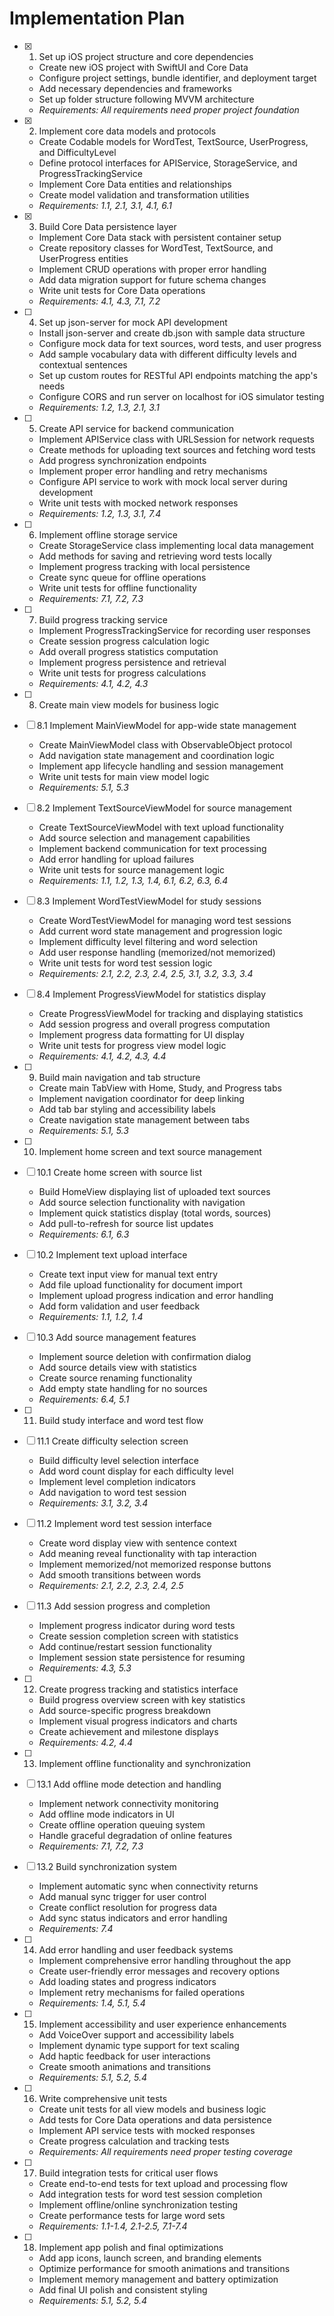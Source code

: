 # Implementation Plan

- [x] 1. Set up iOS project structure and core dependencies
  - Create new iOS project with SwiftUI and Core Data
  - Configure project settings, bundle identifier, and deployment target
  - Add necessary dependencies and frameworks
  - Set up folder structure following MVVM architecture
  - _Requirements: All requirements need proper project foundation_

- [x] 2. Implement core data models and protocols
  - Create Codable models for WordTest, TextSource, UserProgress, and DifficultyLevel
  - Define protocol interfaces for APIService, StorageService, and ProgressTrackingService
  - Implement Core Data entities and relationships
  - Create model validation and transformation utilities
  - _Requirements: 1.1, 2.1, 3.1, 4.1, 6.1_

- [x] 3. Build Core Data persistence layer
  - Implement Core Data stack with persistent container setup
  - Create repository classes for WordTest, TextSource, and UserProgress entities
  - Implement CRUD operations with proper error handling
  - Add data migration support for future schema changes
  - Write unit tests for Core Data operations
  - _Requirements: 4.1, 4.3, 7.1, 7.2_

- [ ] 4. Set up json-server for mock API development
  - Install json-server and create db.json with sample data structure
  - Configure mock data for text sources, word tests, and user progress
  - Add sample vocabulary data with different difficulty levels and contextual sentences
  - Set up custom routes for RESTful API endpoints matching the app's needs
  - Configure CORS and run server on localhost for iOS simulator testing
  - _Requirements: 1.2, 1.3, 2.1, 3.1_

- [ ] 5. Create API service for backend communication
  - Implement APIService class with URLSession for network requests
  - Create methods for uploading text sources and fetching word tests
  - Add progress synchronization endpoints
  - Implement proper error handling and retry mechanisms
  - Configure API service to work with mock local server during development
  - Write unit tests with mocked network responses
  - _Requirements: 1.2, 1.3, 3.1, 7.4_

- [ ] 6. Implement offline storage service
  - Create StorageService class implementing local data management
  - Add methods for saving and retrieving word tests locally
  - Implement progress tracking with local persistence
  - Create sync queue for offline operations
  - Write unit tests for offline functionality
  - _Requirements: 7.1, 7.2, 7.3_

- [ ] 7. Build progress tracking service
  - Implement ProgressTrackingService for recording user responses
  - Create session progress calculation logic
  - Add overall progress statistics computation
  - Implement progress persistence and retrieval
  - Write unit tests for progress calculations
  - _Requirements: 4.1, 4.2, 4.3_

- [ ] 8. Create main view models for business logic
- [ ] 8.1 Implement MainViewModel for app-wide state management
  - Create MainViewModel class with ObservableObject protocol
  - Add navigation state management and coordination logic
  - Implement app lifecycle handling and session management
  - Write unit tests for main view model logic
  - _Requirements: 5.1, 5.3_

- [ ] 8.2 Implement TextSourceViewModel for source management
  - Create TextSourceViewModel with text upload functionality
  - Add source selection and management capabilities
  - Implement backend communication for text processing
  - Add error handling for upload failures
  - Write unit tests for source management logic
  - _Requirements: 1.1, 1.2, 1.3, 1.4, 6.1, 6.2, 6.3, 6.4_

- [ ] 8.3 Implement WordTestViewModel for study sessions
  - Create WordTestViewModel for managing word test sessions
  - Add current word state management and progression logic
  - Implement difficulty level filtering and word selection
  - Add user response handling (memorized/not memorized)
  - Write unit tests for word test session logic
  - _Requirements: 2.1, 2.2, 2.3, 2.4, 2.5, 3.1, 3.2, 3.3, 3.4_

- [ ] 8.4 Implement ProgressViewModel for statistics display
  - Create ProgressViewModel for tracking and displaying statistics
  - Add session progress and overall progress computation
  - Implement progress data formatting for UI display
  - Write unit tests for progress view model logic
  - _Requirements: 4.1, 4.2, 4.3, 4.4_

- [ ] 9. Build main navigation and tab structure
  - Create main TabView with Home, Study, and Progress tabs
  - Implement navigation coordinator for deep linking
  - Add tab bar styling and accessibility labels
  - Create navigation state management between tabs
  - _Requirements: 5.1, 5.3_

- [ ] 10. Implement home screen and text source management
- [ ] 10.1 Create home screen with source list
  - Build HomeView displaying list of uploaded text sources
  - Add source selection functionality with navigation
  - Implement quick statistics display (total words, sources)
  - Add pull-to-refresh for source list updates
  - _Requirements: 6.1, 6.3_

- [ ] 10.2 Implement text upload interface
  - Create text input view for manual text entry
  - Add file upload functionality for document import
  - Implement upload progress indication and error handling
  - Add form validation and user feedback
  - _Requirements: 1.1, 1.2, 1.4_

- [ ] 10.3 Add source management features
  - Implement source deletion with confirmation dialog
  - Add source details view with statistics
  - Create source renaming functionality
  - Add empty state handling for no sources
  - _Requirements: 6.4, 5.1_

- [ ] 11. Build study interface and word test flow
- [ ] 11.1 Create difficulty selection screen
  - Build difficulty level selection interface
  - Add word count display for each difficulty level
  - Implement level completion indicators
  - Add navigation to word test session
  - _Requirements: 3.1, 3.2, 3.4_

- [ ] 11.2 Implement word test session interface
  - Create word display view with sentence context
  - Add meaning reveal functionality with tap interaction
  - Implement memorized/not memorized response buttons
  - Add smooth transitions between words
  - _Requirements: 2.1, 2.2, 2.3, 2.4, 2.5_

- [ ] 11.3 Add session progress and completion
  - Implement progress indicator during word tests
  - Create session completion screen with statistics
  - Add continue/restart session functionality
  - Implement session state persistence for resuming
  - _Requirements: 4.3, 5.3_

- [ ] 12. Create progress tracking and statistics interface
  - Build progress overview screen with key statistics
  - Add source-specific progress breakdown
  - Implement visual progress indicators and charts
  - Create achievement and milestone displays
  - _Requirements: 4.2, 4.4_

- [ ] 13. Implement offline functionality and synchronization
- [ ] 13.1 Add offline mode detection and handling
  - Implement network connectivity monitoring
  - Add offline mode indicators in UI
  - Create offline operation queuing system
  - Handle graceful degradation of online features
  - _Requirements: 7.1, 7.2, 7.3_

- [ ] 13.2 Build synchronization system
  - Implement automatic sync when connectivity returns
  - Add manual sync trigger for user control
  - Create conflict resolution for progress data
  - Add sync status indicators and error handling
  - _Requirements: 7.4_

- [ ] 14. Add error handling and user feedback systems
  - Implement comprehensive error handling throughout the app
  - Create user-friendly error messages and recovery options
  - Add loading states and progress indicators
  - Implement retry mechanisms for failed operations
  - _Requirements: 1.4, 5.1, 5.4_

- [ ] 15. Implement accessibility and user experience enhancements
  - Add VoiceOver support and accessibility labels
  - Implement dynamic type support for text scaling
  - Add haptic feedback for user interactions
  - Create smooth animations and transitions
  - _Requirements: 5.1, 5.2, 5.4_

- [ ] 16. Write comprehensive unit tests
  - Create unit tests for all view models and business logic
  - Add tests for Core Data operations and data persistence
  - Implement API service tests with mocked responses
  - Create progress calculation and tracking tests
  - _Requirements: All requirements need proper testing coverage_

- [ ] 17. Build integration tests for critical user flows
  - Create end-to-end tests for text upload and processing flow
  - Add integration tests for word test session completion
  - Implement offline/online synchronization testing
  - Create performance tests for large word sets
  - _Requirements: 1.1-1.4, 2.1-2.5, 7.1-7.4_

- [ ] 18. Implement app polish and final optimizations
  - Add app icons, launch screen, and branding elements
  - Optimize performance for smooth animations and transitions
  - Implement memory management and battery optimization
  - Add final UI polish and consistent styling
  - _Requirements: 5.1, 5.2, 5.4_
